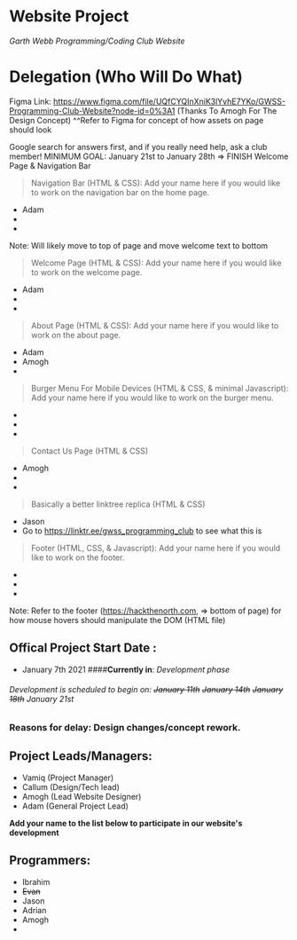 # Website Project
 *Garth Webb Programming/Coding Club Website*

# Delegation (Who Will Do What)
Figma Link: https://www.figma.com/file/UQfCYQInXniK3lYvhE7YKo/GWSS-Programming-Club-Website?node-id=0%3A1 (Thanks To Amogh For The Design Concept)
^^Refer to Figma for concept of how assets on page should look

Google search for answers first, and if you really need help, ask a club member!
MINIMUM GOAL: January 21st to January 28th => FINISH Welcome Page & Navigation Bar

>Navigation Bar (HTML & CSS):
Add your name here if you would like to work on the navigation bar on the home page.
- Adam
-
-
Note: Will likely move to top of page and move welcome text to bottom

>Welcome Page (HTML & CSS):
Add your name here if you would like to work on the welcome page.
- Adam
-
-

>About Page (HTML & CSS):
Add your name here if you would like to work on the about page.
- Adam
- Amogh
-

>Burger Menu For Mobile Devices (HTML & CSS, & minimal Javascript):
Add your name here if you would like to work on the burger menu.
-
-
-

> Contact Us Page (HTML & CSS)
- Amogh
-
-

> Basically a better linktree replica (HTML & CSS)
- Jason
- Go to https://linktr.ee/gwss_programming_club to see what this is

>Footer (HTML, CSS, & Javascript):
Add your name here if you would like to work on the footer.
-
-
-

Note: Refer to the footer (https://hackthenorth.com, => bottom of page) for how mouse hovers should manipulate the DOM (HTML file)


## Offical Project Start Date :
- January 7th 2021
####**Currently in**: *Development phase*
###### Development is scheduled to begin on: ~~January 11th~~ ~~January 14th~~ ~~January 18th~~ January 21st
### Reasons for delay: Design changes/concept rework. 

## Project Leads/Managers:
* Vamiq (Project Manager)
* Callum (Design/Tech lead)
* Amogh (Lead Website Designer)
* Adam (General Project Lead)

**Add your name to the list below to participate in our website's development**
## Programmers: 
* Ibrahim       
* ~~Evan~~
* Jason
* Adrian
* Amogh
*
